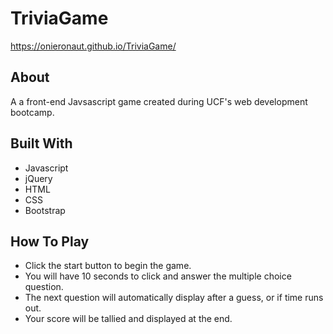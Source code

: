 # TriviaGame

https://onieronaut.github.io/TriviaGame/

## About

A a front-end Javsascript game created during UCF's web development bootcamp.

## Built With

* Javascript
* jQuery
* HTML
* CSS
* Bootstrap

## How To Play

* Click the start button to begin the game.
* You will have 10 seconds to click and answer the multiple choice question.
* The next question will automatically display after a guess, or if time runs out.
* Your score will be tallied and displayed at the end.
